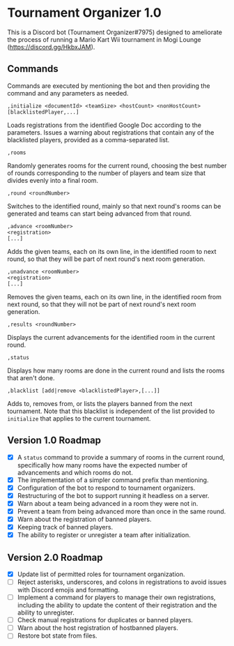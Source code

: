 # Tournament Organizer 1.0

This is a Discord bot (Tournament Organizer#7975) designed to ameliorate the
process of running a Mario Kart Wii tournament in Mogi Lounge
(https://discord.gg/HkbxJAM).

## Commands

Commands are executed by mentioning the bot and then providing the command and
any parameters as needed.

`,initialize <documentId> <teamSize> <hostCount> <nonHostCount>
[blacklistedPlayer,...]`

Loads registrations from the identified Google Doc according to the parameters.
Issues a warning about registrations that contain any of the blacklisted
players, provided as a comma-separated list.

`,rooms`

Randomly generates rooms for the current round, choosing the best number of
rounds corresponding to the number of players and team size that divides evenly
into a final room.

`,round <roundNumber>`

Switches to the identified round, mainly so that next round's rooms can be
generated and teams can start being advanced from that round.

```
,advance <roomNumber>
<registration>
[...]
```

Adds the given teams, each on its own line, in the identified room to next
round, so that they will be part of next round's next room generation.

```
,unadvance <roomNumber>
<registration>
[...]
```

Removes the given teams, each on its own line, in the identified room from next
round, so that they will not be part of next round's next room generation.

`,results <roundNumber>`

Displays the current advancements for the identified room in the current round.

`,status`

Displays how many rooms are done in the current round and lists the rooms that
aren't done.

`,blacklist [add|remove <blacklistedPlayer>,[...]]`

Adds to, removes from, or lists the players banned from the next tournament.
Note that this blacklist is independent of the list provided to `initialize`
that applies to the current tournament.

## Version 1.0 Roadmap

- [x] A `status` command to provide a summary of rooms in the current round,
specifically how many rooms have the expected number of advancements and which
rooms do not.
- [x] The implementation of a simpler command prefix than mentioning.
- [x] Configuration of the bot to respond to tournament organizers.
- [x] Restructuring of the bot to support running it headless on a server.
- [x] Warn about a team being advanced in a room they were not in.
- [x] Prevent a team from being advanced more than once in the same round.
- [x] Warn about the registration of banned players.
- [x] Keeping track of banned players.
- [x] The ability to register or unregister a team after initialization.

## Version 2.0 Roadmap

- [x] Update list of permitted roles for tournament organization.
- [ ] Reject asterisks, underscores, and colons in registrations to avoid issues with Discord emojis and formatting.
- [ ] Implement a command for players to manage their own registrations, including the ability to update the content of their registration and the ability to unregister.
- [ ] Check manual registrations for duplicates or banned players.
- [ ] Warn about the host registration of hostbanned players.
- [ ] Restore bot state from files.
